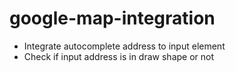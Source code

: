 # google-map-integration

- Integrate autocomplete address to input element
- Check if input address is in draw shape or not
